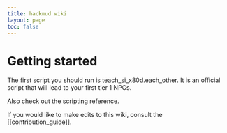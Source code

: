```yaml
---
title: hackmud wiki
layout: page
toc: false
---
```


# Getting started

The first script you should run is teach_si_x80d.each_other. It is an official script that will lead to your first tier 1 NPCs.

Also check out the scripting reference.

If you would like to make edits to this wiki, consult the [[contribution_guide]].
